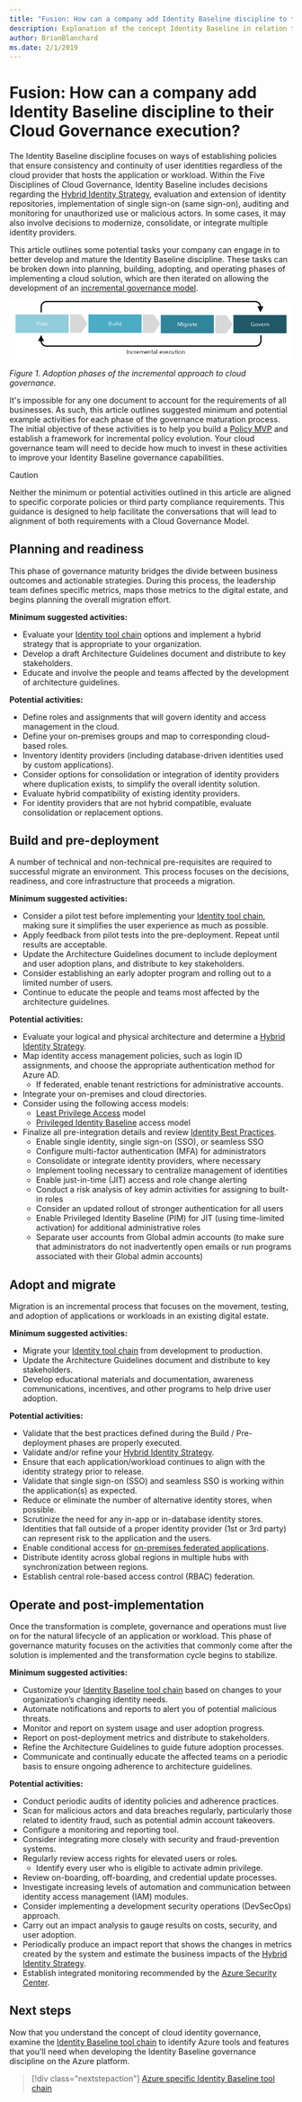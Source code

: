 ```yaml
---
title: "Fusion: How can a company add Identity Baseline discipline to their Cloud Governance execution?"
description: Explanation of the concept Identity Baseline in relation to cloud governance
author: BrianBlanchard
ms.date: 2/1/2019
---
```


# Fusion: How can a company add Identity Baseline discipline to their Cloud Governance execution?

The Identity Baseline discipline focuses on ways of establishing policies that ensure consistency and continuity of user identities regardless of the cloud provider that hosts the application or workload. Within the Five Disciplines of Cloud Governance, Identity Baseline includes decisions regarding the [Hybrid Identity Strategy](../../infrastructure/identity/overview.md), evaluation and extension of identity repositories, implementation of single sign-on (same sign-on), auditing and monitoring for unauthorized use or malicious actors. In some cases, it may also involve decisions to modernize, consolidate, or integrate multiple identity providers.

This article outlines some potential tasks your company can engage in to better develop and mature the Identity Baseline discipline. These tasks can be broken down into planning, building, adopting, and operating phases of implementing a cloud solution, which are then iterated on allowing the development of an [incremental governance model](../design-guides/overview.md#incremental-cloud-governance-model).

![Four phases of adoption](../../_images/adoption-phases.png)

*Figure 1. Adoption phases of the incremental approach to cloud governance.*

It's impossible for any one document to account for the requirements of all businesses. As such, this article outlines suggested minimum and potential example activities for each phase of the governance maturation process. The initial objective of these activities is to help you build a [Policy MVP](../design-guides/overview.md#incremental-cloud-governance-model) and establish a framework for incremental policy evolution. Your cloud governance team will need to decide how much to invest in these activities to improve your Identity Baseline governance capabilities.

> [!CAUTION]
> Neither the minimum or potential activities outlined in this article are aligned to specific corporate policies or third party compliance requirements. This guidance is designed to help facilitate the conversations that will lead to alignment of both requirements with a Cloud Governance Model.

## Planning and readiness

This phase of governance maturity bridges the divide between business outcomes and actionable strategies. During this process, the leadership team defines specific metrics, maps those metrics to the digital estate, and begins planning the overall migration effort.

**Minimum suggested activities:**

* Evaluate your [Identity tool chain](toolchain.md) options and implement a hybrid strategy that is appropriate to your organization.
* Develop a draft Architecture Guidelines document and distribute to key stakeholders.
* Educate and involve the people and teams affected by the development of architecture guidelines.

**Potential activities:**

* Define roles and assignments that will govern identity and access management in the cloud.
* Define your on-premises groups and map to corresponding cloud-based roles.
* Inventory identity providers (including database-driven identities used by custom applications).
* Consider options for consolidation or integration of identity providers where duplication exists, to simplify the overall identity solution.
* Evaluate hybrid compatibility of existing identity providers.
* For identity providers that are not hybrid compatible, evaluate consolidation or replacement options.

## Build and pre-deployment

A number of technical and non-technical pre-requisites are required to successful migrate an environment. This process focuses on the decisions, readiness, and core infrastructure that proceeds a migration.

**Minimum suggested activities:**

* Consider a pilot test before implementing your [Identity tool chain](toolchain.md), making sure it simplifies the user experience as much as possible.
* Apply feedback from pilot tests into the pre-deployment. Repeat until results are acceptable.
* Update the Architecture Guidelines document to include deployment and user adoption plans, and distribute to key stakeholders.
* Consider establishing an early adopter program and rolling out to a limited number of users.
* Continue to educate the people and teams most affected by the architecture guidelines.

**Potential activities:**

* Evaluate your logical and physical architecture and determine a [Hybrid Identity Strategy](../../infrastructure/identity/overview.md).
* Map identity access management policies, such as login ID assignments, and choose the appropriate authentication method for Azure AD.
  * If federated, enable tenant restrictions for administrative accounts.
* Integrate your on-premises and cloud directories.
* Consider using the following access models:
  * [Least Privilege Access](/windows-server/identity/ad-ds/plan/security-best-practices/implementing-least-privilege-administrative-models) model
  * [Privileged Identity Baseline](/azure/active-directory/privileged-identity-management/pim-configure) access model
* Finalize all pre-integration details and review [Identity Best Practices](/azure/security/azure-security-identity-management-best-practices).
  * Enable single identity, single sign-on (SSO), or seamless SSO
  * Configure multi-factor authentication (MFA) for administrators
  * Consolidate or integrate identity providers, where necessary
  * Implement tooling necessary to centralize management of identities
  * Enable just-in-time (JIT) access and role change alerting
  * Conduct a risk analysis of key admin activities for assigning to built-in roles
  * Consider an updated rollout of stronger authentication for all users
  * Enable Privileged Identity Baseline (PIM) for JIT (using time-limited activation) for additional administrative roles
  * Separate user accounts from Global admin accounts (to make sure that administrators do not inadvertently open emails or run programs associated with their Global admin accounts)

## Adopt and migrate

Migration is an incremental process that focuses on the movement, testing, and adoption of applications or workloads in an existing digital estate.

**Minimum suggested activities:**

* Migrate your [Identity tool chain](toolchain.md) from development to production.
* Update the Architecture Guidelines document and distribute to key stakeholders.
* Develop educational materials and documentation, awareness communications, incentives, and other programs to help drive user adoption.

**Potential activities:**

* Validate that the best practices defined during the Build / Pre-deployment phases are properly executed.
* Validate and/or refine your [Hybrid Identity Strategy](../../infrastructure/identity/overview.md).
* Ensure that each application/workload continues to align with the identity strategy prior to release.
* Validate that single sign-on (SSO) and seamless SSO is working within the application(s) as expected.
* Reduce or eliminate the number of alternative identity stores, when possible.
* Scrutinize the need for any in-app or in-database identity stores. Identities that fall outside of a proper identity provider (1st or 3rd party) can represent risk to the application and the users.
* Enable conditional access for [on-premises federated applications](/azure/active-directory/active-directory-device-registration-on-premises-setup).
* Distribute identity across global regions in multiple hubs with synchronization between regions.
* Establish central role-based access control (RBAC) federation.

## Operate and post-implementation

Once the transformation is complete, governance and operations must live on for the natural lifecycle of an application or workload. This phase of governance maturity focuses on the activities that commonly come after the solution is implemented and the transformation cycle begins to stabilize.

**Minimum suggested activities:**

* Customize your [Identity Baseline tool chain](toolchain.md) based on changes to your organization’s changing identity needs.
* Automate notifications and reports to alert you of potential malicious threats.
* Monitor and report on system usage and user adoption progress.
* Report on post-deployment metrics and distribute to stakeholders.
* Refine the Architecture Guidelines to guide future adoption processes.
* Communicate and continually educate the affected teams on a periodic basis to ensure ongoing adherence to architecture guidelines.

**Potential activities:**

* Conduct periodic audits of identity policies and adherence practices.
* Scan for malicious actors and data breaches regularly, particularly those related to identity fraud, such as potential admin account takeovers.
* Configure a monitoring and reporting tool.
* Consider integrating more closely with security and fraud-prevention systems.
* Regularly review access rights for elevated users or roles.
  * Identify every user who is eligible to activate admin privilege.
* Review on-boarding, off-boarding, and credential update processes.
* Investigate increasing levels of automation and communication between identity access management (IAM) modules.
* Consider implementing a development security operations (DevSecOps) approach.
* Carry out an impact analysis to gauge results on costs, security, and user adoption.
* Periodically produce an impact report that shows the changes in metrics created by the system and estimate the business impacts of the [Hybrid Identity Strategy](../../infrastructure/identity/overview.md).
* Establish integrated monitoring recommended by the [Azure Security Center](/azure/security-center/security-center-intro).

## Next steps

Now that you understand the concept of cloud identity governance, examine the [Identity Baseline tool chain](toolchain.md) to identify Azure tools and features that you'll need when developing the Identity Baseline governance discipline on the Azure platform.

> [!div class="nextstepaction"]
> [Azure specific Identity Baseline tool chain](toolchain.md)